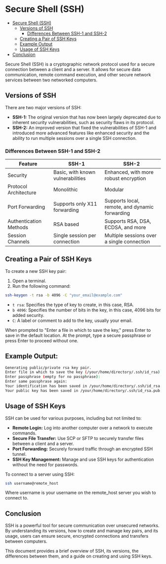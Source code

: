 # Secure Shell (SSH)

- [Secure Shell (SSH)](#secure-shell-ssh)
    - [Versions of SSH](#versions-of-ssh)
        - [Differences Between SSH-1 and SSH-2](#differences-between-ssh-1-and-ssh-2)
    - [Creating a Pair of SSH Keys](#creating-a-pair-of-ssh-keys)
    - [Example Output](#example-output)
    - [Usage of SSH Keys](#usage-of-ssh-keys)
- [Conclusion](#conclusion)

Secure Shell (SSH) is a cryptographic network protocol used for a secure connection between a client and a server. It allows for secure data communication, remote command execution, and other secure network services between two networked computers.

## Versions of SSH

There are two major versions of SSH:

- **SSH-1:** The original version that has now been largely deprecated due to inherent security vulnerabilities, such as security flaws in its protocol.
- **SSH-2:** An improved version that fixed the vulnerabilities of SSH-1 and introduced more advanced features like enhanced security and the ability to run multiple sessions over a single SSH connection.

### Differences Between SSH-1 and SSH-2

| Feature              | SSH-1                           | SSH-2                                       |
|----------------------|---------------------------------|---------------------------------------------|
| Security             | Basic, with known vulnerabilities| Enhanced, with more robust encryption       |
| Protocol Architecture| Monolithic                      | Modular                                     |
| Port Forwarding      | Supports only X11 forwarding    | Supports local, remote, and dynamic forwarding|
| Authentication Methods| RSA based                       | Supports RSA, DSA, ECDSA, and more         |
| Session Channels     | Single session per connection   | Multiple sessions over a single connection |

## Creating a Pair of SSH Keys

To create a new SSH key pair:

1. Open a terminal.
2. Run the following command:

```bash
ssh-keygen -t rsa -b 4096 -C "your_email@example.com"
```
- `t rsa`: Specifies the type of key to create, in this case, RSA.
- `b 4096`: Specifies the number of bits in the key, in this case, 4096 bits for added security.
- `C`: A label or comment to add to the key, usually your email.

When prompted to "Enter a file in which to save the key," press Enter to save in the default location.
At the prompt, type a secure passphrase or press Enter to proceed without one.

## Example Output:

```bash
Generating public/private rsa key pair.
Enter file in which to save the key (/your/home/directory/.ssh/id_rsa):
Enter passphrase (empty for no passphrase):
Enter same passphrase again:
Your identification has been saved in /your/home/directory/.ssh/id_rsa.
Your public key has been saved in /your/home/directory/.ssh/id_rsa.pub.
```
## Usage of SSH Keys
SSH can be used for various purposes, including but not limited to:

- **Remote Login:** Log into another computer over a network to execute commands.
- **Secure File Transfer:** Use SCP or SFTP to securely transfer files between a client and a server.
- **Port Forwarding:** Securely forward traffic through an encrypted SSH tunnel.
- **SSH Key Management:** Manage and use SSH keys for authentication without the need for passwords.

To connect to a server using SSH:
```bash
ssh username@remote_host
```
Where username is your username on the remote_host server you wish to connect to.

## Conclusion
SSH is a powerful tool for secure communication over unsecured networks. By understanding its versions, how to create and manage key pairs, and its usage, users can ensure secure, encrypted connections and transfers between computers.

This document provides a brief overview of SSH, its versions, the differences between them, and a guide on creating and using SSH keys.

